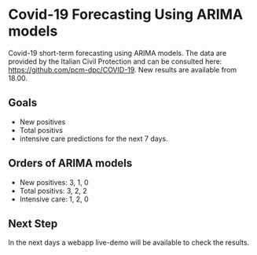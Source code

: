 # Covid-19 Forecasting Using ARIMA models
Covid-19 short-term forecasting using ARIMA models.
The data are provided by the Italian Civil Protection and can be consulted here: https://github.com/pcm-dpc/COVID-19.
New results are available from 18.00.

## Goals
- New positives
- Total positivs
- intensive care
predictions for the next 7 days.

## Orders of ARIMA models
- New positives: 3, 1, 0
- Total positivs: 3, 2, 2
- Intensive care: 1, 2, 0

## Next Step
In the next days a webapp live-demo will be available to check the results.
